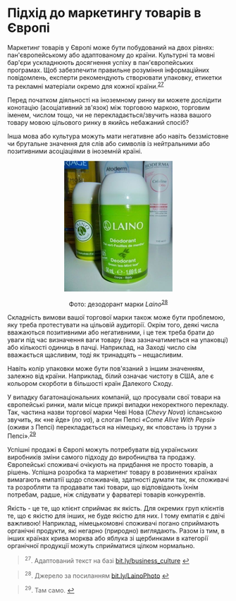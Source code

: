 # Підхід до маркетингу товарів в Європі

Маркетинг товарів у Європі може бути побудований на двох рівнях: пан'європейському або адаптованому до країни. Культурні та мовні бар'єри ускладнюють досягнення успіху в пан'європейських програмах. Щоб забезпечити правильне розуміння інформаційних повідомлень, експерти рекомендують створювати упаковку, етикетки та рекламні матеріали окремо для кожної країни.<sup><a href="#fn_27" id="reffn_27">27</a></sup>

Перед початком діяльності на іноземному ринку ви можете  дослідити конотацію (асоціативний зв'язок) між торговою маркою, торговим іменем, числом тощо, чи не перекладається/звучить назва вашого товару мовою цільового ринку в якийсь небажаний спосіб? 

Інша мова або культура можуть мати негативне або навіть беззмістовне чи брутальне значення для слів або символів із нейтральними або позитивними асоціаціями в іноземній країні. 

<p align="center"><img class="image" src="13.png"/></p>

<p align="center">Фото: дезодорант марки <i>Laino</i><sup><a href="#fn_28" id="reffn_28">28</a></sup></p>

Складність вимови вашої торгової марки також може бути проблемою, яку треба протестувати на цільовій аудиторії. Окрім того, деякі числа вважаються позитивними або негативними, і це теж треба брати до уваги під час визначення ваги товару (яка зазначатиметься на упаковці) або кількості одиниць в пачці. Наприклад, на Заході число сім вважається щасливим, тоді як тринадцять – нещасливим.

Навіть колір упаковки може бути пов'язаний з іншим значенням, залежно від країни. Наприклад, білий означає чистоту в США, але є кольором скорботи в більшості країн Далекого Сходу. 

У випадку багатонаціональних компаній, що просували свої товари на європейські ринки, мали місце прикрі випадки некоректного перекладу. Так, частина назви торгової марки Чеві Нова (*Chevy Nova*) іспанською звучить, як «не йде» (*no va*), а слоган Пепсі *«Come Alive With Pepsi»* (оживи з Пепсі) перекладається на німецьку, як «повстань із труни з Пепсі».<sup><a href="#fn_29" id="reffn_29">29</a></sup>

Успішні продажі в Європі можуть потребувати від українських виробників зміни самого підходу до виробництва та продажу. Європейські споживачі очікують на придбання не просто товарів, а рішень. Успішна розробка та маркетинг товару в розвинених країнах вимагають емпатії  щодо споживачів, здатності думати так, як споживачі та розробляти та продавати такі товари, що відповідають їхнім потребам, радше, ніж слідувати у фарватері товарів конкурентів.

Якість - це те, що клієнт сприймає як якість. Для окремих груп клієнтів те, що є якістю для інших, не буде якістю для них. І тому емпатія є двічі важливою! Наприклад, німецькомовні споживачі погано сприймають органічні продукти, які негарно (природно) виглядають. Разом із тим, в інших країнах крива морква або яблука зі щербинками в категорії органічної продукції можуть сприйматися цілком нормально.

<blockquote id="fn_27">
<sup>27</sup>. Адаптований текст на базі <a href="http://bit.ly/business_culture">bit.ly/business_culture</a> <a href="#reffn_27" title="Jump back to footnote [27] in the text."> ↩</a>
</blockquote>
<blockquote id="fn_28">
<sup>28</sup>. Джерело за посиланням <a href="http://bit.ly/LainoPhoto">bit.ly/LainoPhoto</a> <a href="#reffn_28" title="Jump back to footnote [28] in the text."> ↩</a>
</blockquote>
<blockquote id="fn_29">
<sup>29</sup>. Там само. <a href="#reffn_29" title="Jump back to footnote [29] in the text."> ↩</a>
</blockquote>